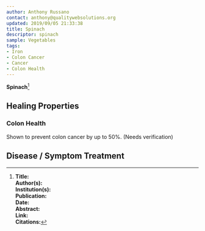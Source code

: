 ```yaml
---
author: Anthony Russano
contact: anthony@qualitywebsolutions.org
updated: 2019/09/05 21:33:38
title: Spinach
descriptor: spinach
sample: Vegetables
tags:
- Iron
- Colon Cancer
- Cancer
- Colon Health
---
```

**Spinach**[^1]

## Healing Properties

### Colon Health

Shown to prevent colon cancer by up to 50%. (Needs verification)

## Disease / Symptom Treatment

[^1]: **Title:** <br>**Author(s):**  <br>**Institution(s):** <br>**Publication:** <i> </i><br>**Date:** <br>**Abstract:** <i> </i><br>**Link:** []()<br>**Citations:**
